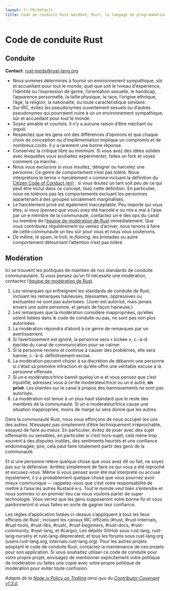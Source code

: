 ```yaml
---
layout: fr-FR/default
title: Code de conduite Rust &middot; Rust, le langage de programmation
---
```


# Code de conduite Rust

## Conduite

**Contact**: [rust-mods@rust-lang.org](mailto:rust-mods@rust-lang.org)

* Nous sommes déterminés à fournir un environnement sympathique, sûr et accueillant pour tout le monde, quel que soit le niveau d'expérience, l’identité ou l’expression de genre, l’orientation sexuelle, le handicap, l’apparence personnelle, la taille physique, la race, l’origine ethnique, l’âge, la religion, la nationalité, ou toute caractéristique similaire.
* Sur IRC, évitez les pseudonymes ouvertement sexuels ou d’autres pseudonymes qui pourraient nuire à un un environnement sympathique, sûr et accueillant pour tout le monde.
* Soyez aimable et courtois. Il n’y a aucune raison d’être méchant ou impoli.
* Respectez que les gens ont des différences d’opinions et que chaque choix de conception ou d’implémentation implique un compromis et de nombreux coûts. Il y a rarement une bonne réponse.
* Conservez la critique libre au minimum. Si vous avez des idées solides avec lesquelles vous souhaitez expérimenter, faites un fork et voyez comment ça marche.
* Nous vous exclurons si vous insultez, dénigrer ou harcelez une personne. Ce genre de comportement n’est pas toléré. Nous interprétons le terme «&nbsp;harcèlement&nbsp;» comme incluant la définition du <a href="http://citizencodeofconduct.org/">Citizen Code of Conduct (en)</a>&nbsp;; si vous doutez un tant soit peu de ce qui peut être inclut dans ce concept, lisez cette définition. En particulier, nous ne tolérons pas les comportements excluant les personnes appartenant à des groupes socialement marginalisés.
* Le harcèlement privé est également inacceptable. Peu importe qui vous êtes, si vous (pensez que vous) avez été harcelé·e ou mis·e mal à l’aise par un·e membre de la communauté, contactez un·e des ops du canal ou membre de l’[équipe de modération de Rust](/team.html#Moderation-team) immédiatement. Que vous contribuiez régulièrement ou veniez d’arriver, nous tenons à faire de cette communauté un lieu sûr pour vous et nous vous soutenons.
* De même, le spam, le troll, le *flaming*, les brimades ou autre comportement détournant l’attention n’est pas toléré.

## Modération

Ici se trouvent les politiques de maintien de nos standards de conduite communautaire. Si vous pensez qu’un fil nécessite une modération, contactez l’[équipe de modération de Rust](/team.html#Moderation-team).

1. Les remarques qui enfreignent les standards de conduite de Rust, incluant les remarques haineuses, blessantes, oppressives ou excluantes ne sont pas autorisées. (Jurer est autorisé, mais jamais envers une autre personne, et jamais de façon haineuse.)
2. Les remarques que la modération considère inappropriées, qu’elles soient listées dans le code de conduite ou pas, ne sont pas non plus autorisées.
3. La modération répondra d’abord à ce genre de remarques par un avertissement.
4. Si l’avertissement est ignoré, la personne sera «&nbsp;kickée&nbsp;», c.-à-d. éjectée du canal de communication pour se calmer.
5. Si la personne reviens et continue à causer des problèmes, elle sera bannie, c.-à-d. définitivement exclue.
6. La modération peuvent choisir à sa discrétion de débannir une personne si c’était sa première infraction et qu’elle offre une véritable excuse à la personne offensée.
7. Si un·e modérateur/trice bannit quelqu’un·e et vous pensez que c’est injustifié, adressez vous à ce·tte modérateur/trice ou un·e autre, **en privé**. Les plaintes sur le canal à propos des bannissements ne sont pas autorisés.
8. La modération est tenue à un plus haut standard que le reste des membres de la communauté. Si un·e modérateur/trice cause une situation inappropriée, moins de marge lui sera donné que les autres.

Dans la communauté Rust, nous nous efforçons de nous occuper les uns des autres. N’essayez pas simplement d’être techniquement irréprochable, essayez de faire au mieux. En particulier, évitez de jouer avec des sujet offensants ou sensibles, en particulier si c’est hors-sujet; cela mène trop souvent à des disputes inutiles, des sentiments heurtés et une confiance endommagée; pire, cela peut faire totalement partir des gens de la communauté.

Et si une personne relève quelque chose que vous avez dit ou fait, ne soyez pas sur la défensive. Arrêtez simplement de faire ce qui vous a été reproché et excusez-vous. Même si vous pensez avoir été mal interprété ou accusé injustement, il y a probablement quelque chose que vous pourriez avoir mieux communiqué — rappelez-vous que c’est votre responsabilité de mettre à l’aise les autres Rustacé·e·s. Tout le monde veut bien s’entendre et nous sommes ici en premier lieu car nous voulons parler de super technologie. Vous verrez que les gens supposeront votre bonne foi et vous pardonneront si vous faites en sorte de gagner leur confiance.

Les règles d’application listées ci-dessus s’appliquent à tous les lieux officiels de Rust&nbsp;; incluant les canaux IRC officiels (#rust, #rust-internals, #rust-tools, #rust-libs, #rustc, #rust-beginners, #rust-docs, #rust-community, #rust-lang, et #cargo); Les dépôts GitHub sous rust-lang, rust-lang-nursery et rust-lang-deprecated; et tous les forums sous rust-lang.org (users.rust-lang.org, internals.rust-lang.org). Pour les autres projets adoptant le code de conduite Rust, contactez la maintenance de ces projets pour son application. Si vous souhaitez utiliser ce code de conduite pour votre propre projet, envisagez de mentionner explicitement votre politique de modération ou faites une copie avec votre propre politique de modération pour éviter toute confusion.

*Adapté de la [Node.js Policy on Trolling](http://blog.izs.me/post/30036893703/policy-on-trolling) ainsi que du [Contributor Covenant v1.3.0](https://www.contributor-covenant.org/version/1/3/0/).*
